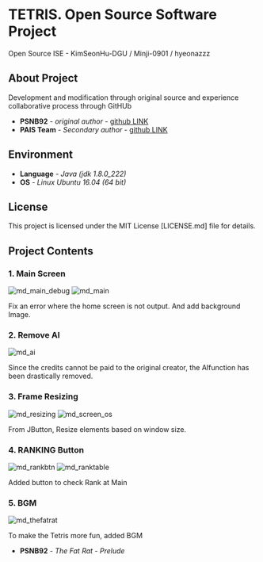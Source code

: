 # TETRIS. Open Source Software Project

Open Source ISE - KimSeonHu-DGU / Minji-0901 / hyeonazzz


## About Project

Development and modification through original source
and experience collaborative process through GitHUb

* **PSNB92** - *original author* - [github LINK](https://github.com/PSNB92/Tetris)
* **PAIS Team** - *Secondary author* - [github LINK](https://github.com/CSID-DGU/2019-1-OSSPC-PAIS-1)


## Environment

* **Language** - *Java (jdk 1.8.0_222)*
* **OS** - *Linux Ubuntu 16.04 (64 bit)*


## License

This project is licensed under the MIT License
[LICENSE.md] file for details.

## Project Contents

### 1. Main Screen

![md_main_debug](https://user-images.githubusercontent.com/51446907/70676686-4c791380-1cd0-11ea-99f4-75a7132a33b7.png)
![md_main](https://user-images.githubusercontent.com/51446907/70676675-44b96f00-1cd0-11ea-8a89-072419627cfd.png)

Fix an error where the home screen is not output.
And add background Image.

### 2. Remove AI

![md_ai](https://user-images.githubusercontent.com/51446907/70677251-fdcc7900-1cd1-11ea-87f7-1fc0014a60e9.png)

Since the credits cannot be paid to the original creator,
the AI ​​function has been drastically removed.

### 3. Frame Resizing

![md_resizing](https://user-images.githubusercontent.com/51446907/70676709-6155a700-1cd0-11ea-8308-8d5e958a05f4.png)
![md_screen_os](https://user-images.githubusercontent.com/51446907/70676719-674b8800-1cd0-11ea-8ca4-b3cd3eb20bd9.png)

From JButton, Resize elements based on window size.

### 4. RANKING Button

![md_rankbtn](https://user-images.githubusercontent.com/51446907/70676693-5569e500-1cd0-11ea-972b-4bb4560e9065.png)
![md_ranktable](https://user-images.githubusercontent.com/51446907/70677484-9fec6100-1cd2-11ea-8172-3b2ccde2d453.png)

Added button to check Rank at Main

### 5. BGM

![md_thefatrat](https://user-images.githubusercontent.com/51446907/70676733-7a5e5800-1cd0-11ea-8879-a53e81fa22b7.png)

To make the Tetris more fun, added BGM
* **PSNB92** - *The Fat Rat - Prelude*



